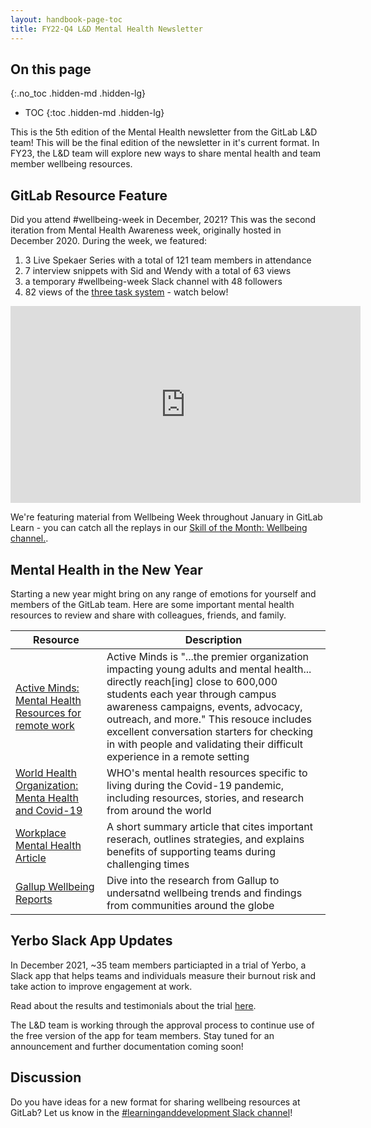 ```yaml
---
layout: handbook-page-toc
title: FY22-Q4 L&D Mental Health Newsletter
---
```


## On this page
{:.no_toc .hidden-md .hidden-lg}

- TOC
{:toc .hidden-md .hidden-lg}

This is the 5th edition of the Mental Health newsletter from the GitLab L&D team! This will be the final edition of the newsletter in it's current format. In FY23, the L&D team will explore new ways to share mental health and team member wellbeing resources.

## GitLab Resource Feature

Did you attend #wellbeing-week in December, 2021? This was the second iteration from Mental Health Awareness week, originally hosted in December 2020. During the week, we featured:

1. 3 Live Spekaer Series with a total of 121 team members in attendance
1. 7 interview snippets with Sid and Wendy with a total of 63 views
1. a temporary #wellbeing-week Slack channel with 48 followers
1. 82 views of the [three task system](https://www.youtube.com/watch?v=H5Sg3Gw8E0Y) - watch below!

<iframe width="560" height="315" src="https://www.youtube.com/embed/H5Sg3Gw8E0Y" title="YouTube video player" frameborder="0" allow="accelerometer; autoplay; clipboard-write; encrypted-media; gyroscope; picture-in-picture" allowfullscreen></iframe>

We're featuring material from Wellbeing Week throughout January in GitLab Learn - you can catch all the replays in our [Skill of the Month: Wellbeing channel.](https://gitlab.edcast.com/channel/skill-of-the-month-fy22).

## Mental Health in the New Year

Starting a new year might bring on any range of emotions for yourself and members of the GitLab team. Here are some important mental health resources to review and share with colleagues, friends, and family.

| Resource | Description |
| ----- | ---------- |
| [Active Minds: Mental Health Resources for remote work](https://www.activeminds.org/about-mental-health/be-there/coronavirus/at-work-resources/) | Active Minds is "...the premier organization impacting young adults and mental health... directly reach[ing] close to 600,000 students each year through campus awareness campaigns, events, advocacy, outreach, and more." This resouce includes excellent conversation starters for checking in with people and validating their difficult experience in a remote setting |
| [World Health Organization: Menta Health and Covid-19](https://www.who.int/teams/mental-health-and-substance-use/mental-health-and-covid-19) | WHO's mental health resources specific to living during the Covid-19 pandemic, including resources, stories, and research from around the world |
| [Workplace Mental Health Article](https://www.understood.org/articles/en/workplace-mental-health-5-ways-to-support-employee-wellness) | A short summary article that cites important reserach, outlines strategies, and explains benefits of supporting teams during challenging times |
| [Gallup Wellbeing Reports](https://www.gallup.com/topic/category_wellbeing.aspx) | Dive into the research from Gallup to undersatnd wellbeing trends and findings from communities around the globe |


## Yerbo Slack App Updates

In December 2021, ~35 team members particiapted in a trial of Yerbo, a Slack app that helps teams and individuals measure their burnout risk and take action to improve engagement at work.

Read about the results and testimonials about the trial [here](https://gitlab.com/gitlab-com/people-group/learning-development/mental-health/-/issues/6#note_802078710).

The L&D team is working through the approval process to continue use of the free version of the app for team members. Stay tuned for an announcement and further documentation coming soon!


## Discussion 

Do you have ideas for a new format for sharing wellbeing resources at GitLab? Let us know in the [#learninganddevelopment Slack channel](https://app.slack.com/client/T02592416/CMRAWQ97W/thread/G018JT50VH7-1641835035.006100)!
